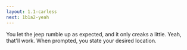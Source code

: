 ```yaml
---
layout: 1.1-carless
next: 1b1a2-yeah
---
```

You let the jeep rumble up as expected, and it only creaks a little. Yeah, that'll work. When prompted, you state your desired location.